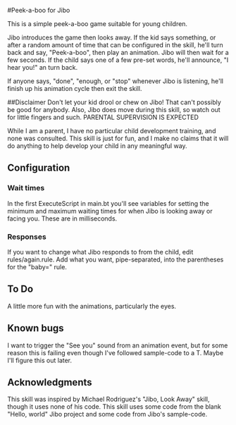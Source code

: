 #Peek-a-boo for Jibo

This is a simple peek-a-boo game suitable for young children.

Jibo introduces the game then looks away. If the kid says something, or after a random amount of time that can be configured in the skill, he'll turn back and say, "Peek-a-boo", then play an animation. Jibo will then wait for a few seconds. If the child says one of a few pre-set words, he'll announce, "I hear you!" an turn back.

If anyone says, "done", "enough, or "stop" whenever Jibo is listening, he'll finish up his animation cycle then exit the skill.

##Disclaimer
Don't let your kid drool or chew on Jibo! That can't possibly be good for anybody. Also, Jibo does move during this skill, so watch out for little fingers and such. PARENTAL SUPERVISION IS EXPECTED

While I am a parent, I have no particular child development training, and none was consulted. This skill is just for fun, and I make no claims that it will do anything to help develop your child in any meaningful way.

## Configuration

### Wait times
In the first ExecuteScript in main.bt you'll see variables for setting the minimum and maximum waiting times for when Jibo is looking away or facing you. These are in milliseconds.

### Responses
If you want to change what Jibo responds to from the child, edit rules/again.rule. Add what you want, pipe-separated, into the parentheses for the "baby=" rule.

## To Do
A little more fun with the animations, particularly the eyes.

## Known bugs
I want to trigger the "See you" sound from an animation event, but for some reason this is failing even though I've followed sample-code to a T. Maybe I'll figure this out later.

## Acknowledgments
This skill was inspired by Michael Rodriguez's "Jibo, Look Away" skill, though it uses none of his code.
This skill uses some code from the blank "Hello, world" Jibo project and some code from Jibo's sample-code.

